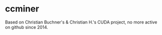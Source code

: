 # ccminer

Based on Christian Buchner's &amp; Christian H.'s CUDA project, no more active on github since 2014.
